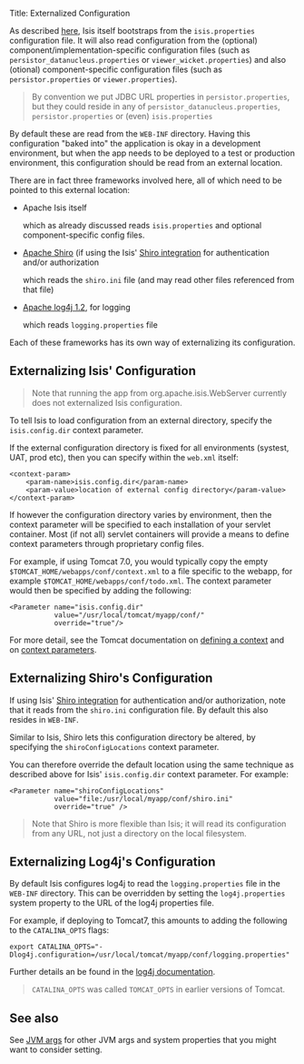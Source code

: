 Title: Externalized Configuration

As described [here](./configuration-files.html), Isis itself bootstraps from the `isis.properties` configuration file.
It will also read configuration from the (optional) component/implementation-specific configuration files (such as
`persistor_datanucleus.properties` or `viewer_wicket.properties`) and also (otional) component-specific configuration
files (such as `persistor.properties` or `viewer.properties`).

> By convention we put JDBC URL properties in `persistor.properties`, but they could reside in any of
> `persistor_datanucleus.properties`, `persistor.properties` or (even) `isis.properties`

By default these are read from the `WEB-INF` directory.  Having this configuration "baked into" the application is
okay in a development environment, but when the app needs to be deployed to a test or production environment, this
configuration should be read from an external location.

There are in fact three frameworks involved here, all of which need to be pointed to this external location:

* Apache Isis itself

  which as already discussed reads `isis.properties` and optional component-specific config files.

* [Apache Shiro](http://shiro.apache.org) (if using the Isis' [Shiro integration](../components/security/shiro/about.html) for authentication and/or authorization
  
  which reads the `shiro.ini` file (and may read other files referenced from that file)  

* [Apache log4j 1.2](http://logging.apache.org/log4j/1.2), for logging

  which reads `logging.properties` file
  
Each of these frameworks has its own way of externalizing its configuration.

## <a name="isis">Externalizing Isis' Configuration</a>

> Note that running the app from org.apache.isis.WebServer currently does not externalized Isis configuration.

To tell Isis to load configuration from an external directory, specify the `isis.config.dir` context parameter.  

If the external configuration directory is fixed for all environments (systest, UAT, prod etc), then you can specify within the `web.xml` itself:

    <context-param>
        <param-name>isis.config.dir</param-name>
        <param-value>location of external config directory</param-value>
    </context-param>

If however the configuration directory varies by environment, then the context parameter will be specified to each installation of your servlet container.  Most (if not all) servlet containers will provide a means to define context parameters through proprietary config files.

For example, if using Tomcat 7.0, you would typically copy the empty `$TOMCAT_HOME/webapps/conf/context.xml` to a file specific to the webapp, for example `$TOMCAT_HOME/webapps/conf/todo.xml`.  The context parameter would then be specified by adding the following:

    <Parameter name="isis.config.dir"
               value="/usr/local/tomcat/myapp/conf/"
               override="true"/>

For more detail, see the Tomcat documentation on [defining a context](http://tomcat.apache.org/tomcat-7.0-doc/config/context.html#Defining_a_context) and on [context parameters](http://tomcat.apache.org/tomcat-7.0-doc/config/context.html#Context_Parameters).
     
## <a name="shiro">Externalizing Shiro's Configuration</a>

If using Isis' [Shiro integration](../components/security/shiro/about.html) for authentication and/or authorization, note that it reads from the `shiro.ini` configuration file.  By default this also resides in `WEB-INF`.

Similar to Isis, Shiro lets this configuration directory be altered, by specifying the `shiroConfigLocations` context parameter.

You can therefore override the default location using the same technique as described above for Isis' `isis.config.dir` context parameter.  For example:

    <Parameter name="shiroConfigLocations" 
               value="file:/usr/local/myapp/conf/shiro.ini" 
               override="true" />

> Note that Shiro is more flexible than Isis; it will read its configuration from any URL, not just a directory on the local filesystem. 


## <a name="log4j">Externalizing Log4j's Configuration</a>

By default Isis configures log4j to read the `logging.properties` file in the `WEB-INF` directory.  This can be overridden by setting the `log4j.properties` system property to the URL of the log4j properties file.

For example, if deploying to Tomcat7, this amounts to adding the following to the `CATALINA_OPTS` flags:

    export CATALINA_OPTS="-Dlog4j.configuration=/usr/local/tomcat/myapp/conf/logging.properties"

Further details an be found in the [log4j documentation](https://logging.apache.org/log4j/1.2/manual.html#Example_Configurations).

> `CATALINA_OPTS` was called `TOMCAT_OPTS` in earlier versions of Tomcat.

## See also

See [JVM args](./jvm-args.html) for other JVM args and system properties that you might want to consider setting.
